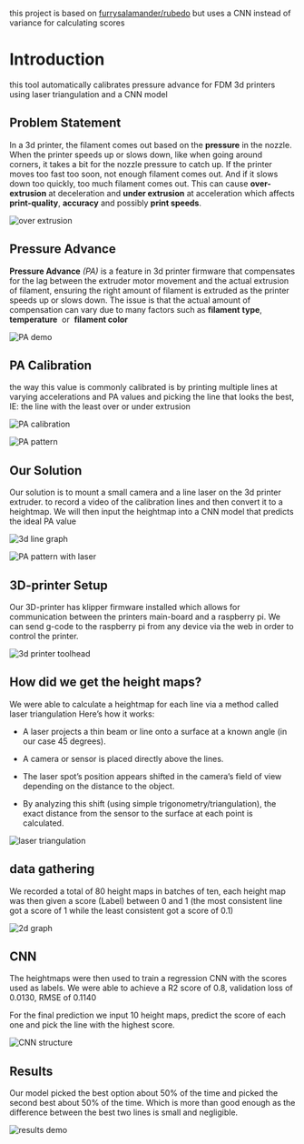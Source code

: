 this project is based on [furrysalamander/rubedo](https://github.com/furrysalamander/rubedo) but uses a CNN instead of variance for calculating scores

# Introduction

this tool automatically calibrates pressure advance for FDM 3d printers using laser triangulation and a CNN model

## Problem Statement

In a 3d printer, the filament comes out based on the **pressure** in the nozzle.  When the printer speeds up or slows down, like when going around corners, it takes a bit for the nozzle pressure to catch up. If the printer moves too fast too soon, not enough filament comes out. And if it slows down too quickly, too much filament comes out. This can cause **over-extrusion** at deceleration and **under extrusion** at acceleration which affects **print-quality**, **accuracy** and possibly **print speeds**.

![over extrusion](media/oe.jpg)

## Pressure Advance

**Pressure Advance** *(PA)* is a feature in 3d printer firmware that compensates for the lag between the extruder motor movement and the actual extrusion of filament, ensuring the right amount of filament is extruded as the printer speeds up or slows down. The issue is that the actual amount of compensation can vary due to many factors such as **filament** **type**, **temperature**  or  **filament color**

![PA demo](media/pacube.jpg)

## PA Calibration

the way this value is commonly calibrated is by printing multiple lines at varying accelerations and PA values and picking the line that looks the best, IE: the line with the least over or under extrusion

![PA calibration](media/pa1line.jpg) 

![PA pattern](media/palinesmany.jpg)

## Our Solution

Our solution is to mount a small camera and a line laser on the 3d printer extruder. to record a video of the calibration lines and then convert it to a heightmap. We will then input the heightmap into a CNN model that predicts the ideal PA value


![3d line graph](media/3d.png)

![PA pattern with laser](media/palineslaser.png)

## 3D-printer Setup

Our 3D-printer has klipper firmware installed which allows for communication between the printers main-board and a raspberry pi. We can send g-code to the raspberry pi from any device via the web in order to control the printer. 

![3d printer toolhead](media/toolhead.jpg)

## How did we get the height maps?

We were able to calculate a heightmap for each line via a method called laser triangulation Here’s how it works:

- A laser projects a thin beam or line onto a surface at a known angle (in our case 45 degrees).
    
- A camera or sensor is placed directly above the lines.
    
- The laser spot’s position appears shifted in the camera’s field of view depending on the distance to the object.
    
- By analyzing this shift (using simple trigonometry/triangulation), the exact distance from the sensor to the surface at each point is calculated.

![laser triangulation](media/lt.png)

## data gathering

We recorded a total of 80 height maps in batches of ten, each height map was then given a score (Label) between 0 and 1 (the most consistent line got a score of 1 while the least consistent got a score of 0.1)

![2d graph](media/2d.png)

## CNN

The heightmaps were then used to train a regression CNN with the scores used as labels. We were able to achieve a R2 score of 0.8, validation loss of 0.0130, RMSE of 0.1140

For the final prediction we input 10 height maps, predict the score of each one and pick the line with the highest score.

![CNN structure](media/cnn.png)

## Results

Our model picked the best option about 50% of the time and picked the second best about 50% of the time. Which is more than good enough as the difference between the best two lines is small and negligible.

![results demo](media/comparison.jpeg)